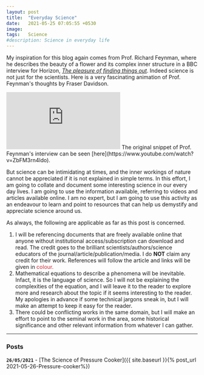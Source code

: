 ```yaml
---
layout: post
title:  "Everyday Science"
date:   2021-05-25 07:05:55 +0530
image:  
tags:   Science
#description: Science in everyday life
---
```


My inspiration for this blog again comes from Prof. Richard Feynman, where he describes the beauty of a flower and its complex inner structure in a BBC interview for Horizon, [*The pleasure of finding things out*](https://www.bbc.co.uk/programmes/p018w2zl). Indeed science is not just for the scientists. Here is a very fascinating animation of Prof. Feynman's thoughts by Fraser Davidson. 
<iframe src="https://www.youtube.com/embed/VSG9q_YKZLI" frameborder="0" allowfullscreen></iframe>
The original snippet of Prof. Feynman's interview can be seen [here](https://www.youtube.com/watch?v=ZbFM3rn4ldo).

But science can be intimidating at times, and the inner workings of nature cannot be appreciated if it is not explained in simple terms. In this effort, I am going to collate and document some interesting science in our every day lives. I am going to use the information available, referring to videos and articles available online. I am no expert, but I am going to use this activity as an endeavour to learn and point to resources that can help us demystify and appreciate science around us. 

As always, the following are applicable as far as this post is concerned. 

1. I will be referencing documents that are freely available online that anyone without institutional access/subscription can download and read. The credit goes to the brilliant scientists/authors/science educators of the journal/article/publication/media. I do **NOT** claim any credit for their work. References will follow the article and links will be given in<font color="#ce2b37"> colour.</font> 
2. Mathematical equations to describe a phenomena will be inevitable. Infact, it is the language of science. So I will not be explaining the complexities of the equation, and I will leave it to the reader to explore more and research about the topic if it seems interesting to the reader. My apologies in advance if some technical jargons sneak in, but I will make an attempt to keep it easy for the reader. 
3. There could be conflicting works in the same domain, but I will make an effort to point to the seminal work in the area, some historical significance and other relevant information from whatever I can gather. 

***
### Posts

**`26/05/2021`** -  [The Science of Pressure Cooker]({{ site.baseurl }}{% post_url 2021-05-26-Pressure-cooker%})
